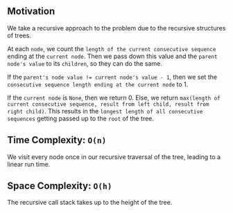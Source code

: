 ## Motivation
We take a recursive approach to the problem due to the recursive structures of trees. 

At each `node`, we count the `length of the current consecutive sequence` ending at the `current node`. Then we pass down this value and the `parent node's value` to its `children`, so they can do the same.

If the `parent's node value != current node's value - 1`, then we set the `consecutive sequence length ending at the current node` to 1.

If the `current node` is `None`, then we return 0. Else, we return `max(length of current consecutive sequence, result from left child, result from right child)`. This results in the `longest length of all consecutive sequences` getting passed up to the `root` of the tree.

## Time Complexity: `O(n)`
We visit every node once in our recursive traversal of the tree, leading to a linear run time.

## Space Complexity: `O(h)`
The recursive call stack takes up to the height of the tree.
